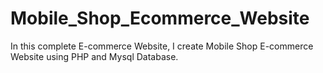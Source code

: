 # Mobile_Shop_Ecommerce_Website
In this complete E-commerce Website, I create Mobile Shop E-commerce Website using PHP and Mysql Database.
